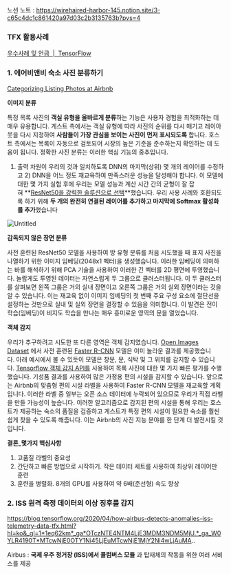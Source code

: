 
노션 노트 : https://wirehaired-harbor-145.notion.site/3-c65c4dc1c861420a97d03c2b3135763b?pvs=4

### TFX 활용사례

[우수사례 및 언급  |  TensorFlow](https://www.tensorflow.org/about/case-studies?hl=ko)

### 1. ****에어비앤비 숙소 사진 분류하기****

[Categorizing Listing Photos at Airbnb](https://medium.com/airbnb-engineering/categorizing-listing-photos-at-airbnb-f9483f3ab7e3)

**이미지 분류**

특정 목록 사진의 **객실 유형을 올바르게 분류**하는 기능은 사용자 경험을 최적화하는 데 매우 유용합니다. 게스트 측에서는 객실 유형에 따라 사진의 순위를 다시 매기고 레이아웃을 다시 지정하여 **사람들이 가장 관심을 보이는 사진이 먼저 표시되도록** 합니다. 호스트 측에서는 목록이 자동으로 검토되어 시장의 높은 기준을 준수하는지 확인하는 데 도움이 됩니다. 정확한 사진 분류는 이러한 핵심 기능의 중추입니다.

1) 출력 차원이 우리의 것과 일치하도록 DNN의 마지막(상위) 몇 개의 레이어를 수정하고 2) DNN을 어느 정도 재교육하여 만족스러운 성능을 달성해야 합니다. 이 모델에 대한 몇 가지 실험 후에 우리는 모델 성능과 계산 시간 간의 균형이 잘 잡혀 **[ResNet50을 강력한 솔루션으로 선택](https://arxiv.org/abs/1512.03385)**했습니다. 우리 사용 사례와 호환되도록 하기 위해 **두 개의 완전히 연결된 레이어를 추가하고 마지막에 Softmax 활성화를 추가**했습니다

![Untitled](https://prod-files-secure.s3.us-west-2.amazonaws.com/95be1cab-599e-4623-bf15-98ca74be2020/792d938e-0de8-4bc9-8cbd-8171c82a97dc/Untitled.png)

**감독되지 않은 장면 분류**

사전 훈련된 ResNet50 모델을 사용하여 방 유형 분류를 처음 시도했을 때 표지 사진을 나열하기 위한 이미지 임베딩(2048x1 벡터)을 생성했습니다. 이러한 임베딩이 의미하는 바를 해석하기 위해 PCA 기술을 사용하여 이러한 긴 벡터를 2D 평면에 투영했습니다. 놀랍게도 투영된 데이터는 자연스럽게 두 그룹으로 클러스터됩니다. 이 두 클러스터를 살펴보면 왼쪽 그룹은 거의 실내 장면이고 오른쪽 그룹은 거의 실외 장면이라는 것을 알 수 있습니다. 이는 재교육 없이 이미지 임베딩의 첫 번째 주요 구성 요소에 절단선을 설정하는 것만으로 실내 및 실외 장면을 결정할 수 있음을 의미합니다. 이 발견은 전이 학습(임베딩)이 비지도 학습을 만나는 매우 흥미로운 영역의 문을 열었습니다.

**객체 감지**

우리가 추구하려고 시도한 또 다른 영역은 객체 감지였습니다. [Open Images Dataset](https://github.com/openimages/dataset) 에서 사전 훈련된 [Faster R-CNN](https://arxiv.org/abs/1506.01497) 모델은 이미 놀라운 결과를 제공했습니다. 아래 예시에서 볼 수 있듯이 모델은 창문, 문, 식탁 및 그 위치를 감지할 수 있습니다. [Tensorflow 객체 감지 API를](https://github.com/tensorflow/models/tree/master/research/object_detection) 사용하여 목록 사진에 대한 몇 가지 빠른 평가를 수행했습니다. 기성품 결과를 사용하여 많은 가정용 편의 시설을 감지할 수 있습니다. 앞으로는 Airbnb의 맞춤형 편의 시설 라벨을 사용하여 Faster R-CNN 모델을 재교육할 계획입니다. 이러한 라벨 중 일부는 오픈 소스 데이터에 누락되어 있으므로 우리가 직접 라벨을 만들 가능성이 높습니다. 이러한 알고리즘으로 감지된 편의 시설을 통해 우리는 호스트가 제공하는 숙소의 품질을 검증하고 게스트가 특정 편의 시설이 필요한 숙소를 훨씬 쉽게 찾을 수 있도록 해줍니다. 이는 Airbnb의 사진 지능 분야를 한 단계 더 발전시킬 것입니다.

**결론_몇가지 핵심사항**

1. 고품질 라벨의 중요성
2. 간단하고 빠른 방법으로 시작하기. 작은 데이터 세트를 사용하여 최상위 레이어만 훈련
3. 훈련을 병렬화. 8개의 GPU를 사용하여 약 6배(준선형) 속도 향상

### 2. ****ISS 원격 측정 데이터의 이상 징후를 감지****

https://blog.tensorflow.org/2020/04/how-airbus-detects-anomalies-iss-telemetry-data-tfx.html?hl=ko&_gl=1*1eq62km*_ga*OTczNTE4NTM4LjE3MDM3NDM5MjU.*_ga_W0YLR4190T*MTcwNjE0OTY1Ni45LjEuMTcwNjE1MjY2Ni4wLjAuMA..

Airbus : **국제 우주 정거장 (ISS)에서 콜럼버스 모듈** 과 탑재체의 작동을 위한 여러 서비스를 제공
